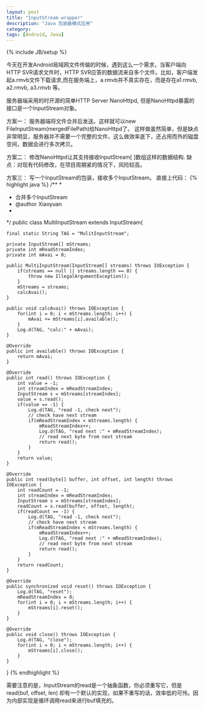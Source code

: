 ```yaml
---
layout: post
title: "InputStream wrapper"
description: "Java 包装器模式应用"
category: 
tags: [Android, Java]
---
```

{% include JB/setup %}

今天在开发Android局域网文件传输的时候，遇到这么一个需求，当客户端向HTTP SVR请求文件时，HTTP SVR应答的数据流来自多个文件。比如，客户端发起a.rmvb文件下载请求,而在服务端上，a.rmvb并不真实存在，而是存在a1.rmvb, a2.rmvb, a3.rmvb 等。

服务器端采用的时开源的简单HTTP Server NanoHttpd, 但是NanoHttpd暴露的接口是一个InputStream对象。 

方案一：
服务器端将文件合并后发送。这样就可以new FileInputStream(mergedFilePath)给NanoHttpd了。
这样做虽然简单，但是缺点非常明显，服务器并不需要一个完整的文件，这么做效率底下，还占用而外的磁盘空间，数据会进行多次拷贝。

方案二：
修改NanoHttpd让其支持接收InputStream[ ]数组这样的数据结构.
缺点：对现有代码修改，在项目周期紧的情况下，风险较高。

方案三：
写一个InputStream的包装，接收多个InputStream。
直接上代码：
{% highlight java %}
/**
 * 
 * 合并多个InputStream
 * @author Xiaoyuan
 *
 */
public class MultiInputStream extends InputStream{
	
	final static String TAG = "MulitInputStream";

	private InputStream[] mStreams;
	private int mReadStreamIndex;
	private int mAvai = 0;
	
	public MultiInputStream(InputStream[] streams) throws IOException {
		if(streams == null || streams.length == 0) {
			throw new IllegalArgumentException();
		} 
		mStreams = streams;
		calcAvai();
	}
	
	public void calcAvai() throws IOException {
		for(int i = 0; i < mStreams.length; i++) {
			mAvai += mStreams[i].available();
		}
		Log.d(TAG, "calc:" + mAvai);
	}
	
	@Override
	public int available() throws IOException {
		return mAvai;
	}
	
	@Override
	public int read() throws IOException {
		int value = -1;
		int streamIndex = mReadStreamIndex;
		InputStream s = mStreams[streamIndex];
		value = s.read();
		if(value == -1) {
			Log.d(TAG, "read -1, check next");
			// check have next stream
			if(mReadStreamIndex < mStreams.length) {
				mReadStreamIndex++;
				Log.d(TAG, "read next :" + mReadStreamIndex);
				// read next byte from next stream
				return read();
			}
		}
		return value;
	}
	
	@Override
	public int read(byte[] buffer, int offset, int length) throws IOException {
		int readCount = -1;
		int streamIndex = mReadStreamIndex;
		InputStream s = mStreams[streamIndex];
		readCount = s.read(buffer, offset, length);
		if(readCount == -1) {
			Log.d(TAG, "read -1, check next");
			// check have next stream
			if(mReadStreamIndex < mStreams.length) {
				mReadStreamIndex++;
				Log.d(TAG, "read next :" + mReadStreamIndex);
				// read next byte from next stream
				return read();
			}
		}
		return readCount;
	}
	
	@Override
	public synchronized void reset() throws IOException {
		Log.d(TAG, "reset");
		mReadStreamIndex = 0;
		for(int i = 0; i < mStreams.length; i++) {
			mStreams[i].reset();
		}
	}
	
	@Override
	public void close() throws IOException {
		Log.d(TAG, "close");
		for(int i = 0; i < mStreams.length; i++) {
			mStreams[i].close();
		}
	}

}
{% endhighlight %}

需要注意的是，InputStream的read是一个抽象函数，你必须重写它，但是read(buf, offset, len) 却有一个默认的实现，如果不重写的话，效率低的可怜。因为内部实现是循环调用read来进行buf填充的。


